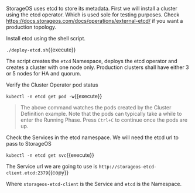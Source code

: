 
StorageOS uses etcd to store its metadata. First we will install a cluster
using the etcd operator. Which is used sole for testing purposes. Check
https://docs.storageos.com/docs/operations/external-etcd/ if you want a
production topology.


Install etcd using the shell script.

`./deploy-etcd.sh`{{execute}}

The script creates the `etcd` Namespace, deploys the etcd operator and creates
a cluster with one node only. Production clusters shall have either 3 or 5
nodes for HA and quorum.

Verify the Cluster Operator pod status

`kubectl -n etcd get pod -w`{{execute}}

> The above command watches the pods created by the Cluster Definition example. Note that the pods can typically take a while to enter the Running Phase. Press `Ctrl+C` to continue once the pods are up.

Check the Services in the etcd namespace. We will need the etcd url to pass to
StorageOS

`kubectl -n etcd get svc`{{execute}}

The Service url we are going to use is
`http://storageos-etcd-client.etcd:2379`{{copy}}

Where `storageos-etcd-client` is the Service and `etcd` is the Namespace.
